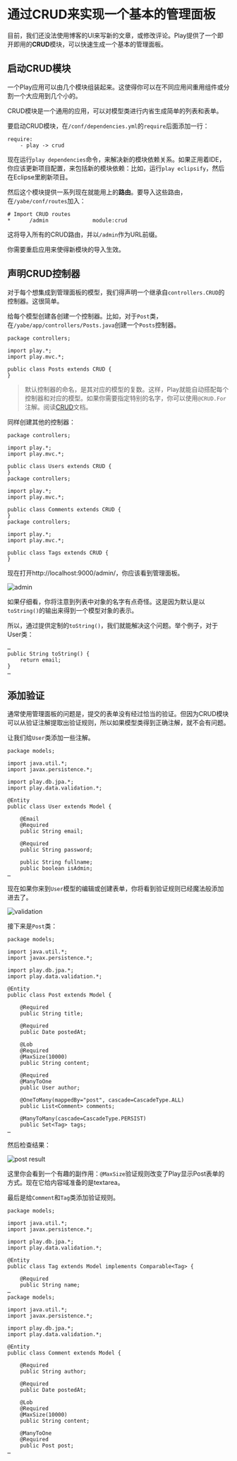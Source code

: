 # 通过CRUD来实现一个基本的管理面板

目前，我们还没法使用博客的UI来写新的文章，或修改评论。Play提供了一个即开即用的**CRUD**模块，可以快速生成一个基本的管理面板。

## 启动CRUD模块

一个Play应用可以由几个模块组装起来。这使得你可以在不同应用间重用组件或分割一个大应用到几个小的。

CRUD模块是一个通用的应用，可以对模型类进行内省生成简单的列表和表单。

要启动CRUD模块，在`/conf/dependencies.yml`的`require`后面添加一行：

	require:
		- play -> crud
		
现在运行`play dependencies`命令，来解决新的模块依赖关系。如果正用着IDE，你应该更新项目配置，来包括新的模块依赖：比如，运行`play eclipsify`，然后在Eclipse里刷新项目。

然后这个模块提供一系列现在就能用上的**路由**。要导入这些路由，在`/yabe/conf/routes`加入：

	# Import CRUD routes
	*      /admin              module:crud
	
这将导入所有的CRUD路由，并以`/admin`作为URL前缀。

你需要重启应用来使得新模块的导入生效。

## 声明CRUD控制器

对于每个想集成到管理面板的模型，我们得声明一个继承自`controllers.CRUD`的控制器。这很简单。

给每个模型创建各创建一个控制器。比如，对于`Post`类，在`/yabe/app/controllers/Posts.java`创建一个`Posts`控制器。

	package controllers;
	 
	import play.*;
	import play.mvc.*;
	 
	public class Posts extends CRUD {    
	}
	
> 默认控制器的命名，是其对应的模型的复数。这样，Play就能自动搭配每个控制器和对应的模型。如果你需要指定特别的名字，你可以使用`@CRUD.For`注解。阅读[CRUD](http://www.playframework.com/documentation/1.2.7/crud)文档。

同样创建其他的控制器：

	package controllers;
	 
	import play.*;
	import play.mvc.*;
	 
	public class Users extends CRUD {    
	}
	package controllers;
	 
	import play.*;
	import play.mvc.*;
	 
	public class Comments extends CRUD {    
	}
	package controllers;
	 
	import play.*;
	import play.mvc.*;
	 
	public class Tags extends CRUD {    
	}
	
现在打开http://localhost:9000/admin/，你应该看到管理面板。

![admin](image/guide7-1.png)

如果仔细看，你将注意到列表中对象的名字有点奇怪。这是因为默认是以`toString()`的输出来得到一个模型对象的表示。

所以，通过提供定制的`toString()`，我们就能解决这个问题。举个例子，对于User类：

	…
	public String toString() {
		return email;
	}
	…
	
## 添加验证

通常使用管理面板的问题是，提交的表单没有经过恰当的验证。但因为CRUD模块可以从验证注解提取出验证规则，所以如果模型类得到正确注解，就不会有问题。

让我们给`User`类添加一些注解。

	package models;
	 
	import java.util.*;
	import javax.persistence.*;
	 
	import play.db.jpa.*;
	import play.data.validation.*;
	 
	@Entity
	public class User extends Model {
	 
		@Email
		@Required
		public String email;
		
		@Required
		public String password;
		
		public String fullname;
		public boolean isAdmin;
	…
	
现在如果你来到`User`模型的编辑或创建表单，你将看到验证规则已经魔法般添加进去了。

![validation](image/guide7-2.png)

接下来是`Post`类：

	package models;
	 
	import java.util.*;
	import javax.persistence.*;
	 
	import play.db.jpa.*;
	import play.data.validation.*;
	 
	@Entity
	public class Post extends Model {
	 
		@Required
		public String title;
		
		@Required
		public Date postedAt;
		
		@Lob
		@Required
		@MaxSize(10000)
		public String content;
		
		@Required
		@ManyToOne
		public User author;
		
		@OneToMany(mappedBy="post", cascade=CascadeType.ALL)
		public List<Comment> comments;
		
		@ManyToMany(cascade=CascadeType.PERSIST)
		public Set<Tag> tags;
	…

然后检查结果：

![post result](image/guide7-3)

这里你会看到一个有趣的副作用：`@MaxSize`验证规则改变了Play显示Post表单的方式。现在它给内容域准备的是textarea。

最后是给`Comment`和`Tag`类添加验证规则。

	package models;
	 
	import java.util.*;
	import javax.persistence.*;
	 
	import play.db.jpa.*;
	import play.data.validation.*;
	 
	@Entity
	public class Tag extends Model implements Comparable<Tag> {
	 
		@Required
		public String name;
	…
	package models;
	 
	import java.util.*;
	import javax.persistence.*;
	 
	import play.db.jpa.*;
	import play.data.validation.*;
	 
	@Entity
	public class Comment extends Model {
	 
		@Required
		public String author;
		
		@Required
		public Date postedAt;
		 
		@Lob
		@Required
		@MaxSize(10000)
		public String content;
		
		@ManyToOne
		@Required
		public Post post; 
	…


